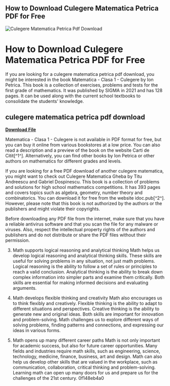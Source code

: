## How to Download Culegere Matematica Petrica PDF for Free

 
![Culegere Matematica Petrica Pdf Download](https://encrypted-tbn0.gstatic.com/images?q=tbn:ANd9GcQMyi08H4djdxEQF4_LSbcyEx7gHlUDFS8XZaTNts_QOb2S4d-cOYZY3_A)

 
# How to Download Culegere Matematica Petrica PDF for Free
 
If you are looking for a culegere matematica petrica pdf download, you might be interested in the book Matematica - Clasa 1 - Culegere by Ion Petrica. This book is a collection of exercises, problems and tests for the first grade of mathematics. It was published by SIGMA in 2021 and has 128 pages. It can be used along with the current school textbooks to consolidate the students' knowledge.
 
## culegere matematica petrica pdf download


[**Download File**](https://www.google.com/url?q=https%3A%2F%2Furllie.com%2F2tKtan&sa=D&sntz=1&usg=AOvVaw1eqp3KL-sgxJDpGTNTAjAW)

 
Matematica - Clasa 1 - Culegere is not available in PDF format for free, but you can buy it online from various bookstores at a low price. You can also read a description and a preview of the book on the website Carti de Citit[^1^]. Alternatively, you can find other books by Ion Petrica or other authors on mathematics for different grades and levels.
 
If you are looking for a free PDF download of another culegere matematica, you might want to check out Culegere Matematica Gheba by Titu Andreescu and Gabriel Dospinescu. This book is a collection of problems and solutions for high school mathematics competitions. It has 393 pages and covers topics such as algebra, geometry, number theory and combinatorics. You can download it for free from the website idoc.pub[^2^]. However, please note that this book is not authorized by the authors or the publishers and might violate their copyrights.
 
Before downloading any PDF file from the internet, make sure that you have a reliable antivirus software and that you scan the file for any malware or viruses. Also, respect the intellectual property rights of the authors and publishers and do not distribute or share the PDF files without their permission.
  
3. Math supports logical reasoning and analytical thinking Math helps us develop logical reasoning and analytical thinking skills. These skills are useful for solving problems in any situation, not just math problems. Logical reasoning is the ability to follow a set of rules or principles to reach a valid conclusion. Analytical thinking is the ability to break down complex information into simpler parts and examine them critically. Both skills are essential for making informed decisions and evaluating arguments.
 
4. Math develops flexible thinking and creativity Math also encourages us to think flexibly and creatively. Flexible thinking is the ability to adapt to different situations and perspectives. Creative thinking is the ability to generate new and original ideas. Both skills are important for innovation and problem-solving. Math challenges us to explore different ways of solving problems, finding patterns and connections, and expressing our ideas in various forms.
 
5. Math opens up many different career paths Math is not only important for academic success, but also for future career opportunities. Many fields and industries require math skills, such as engineering, science, technology, medicine, finance, business, art and design. Math can also help us develop other skills that are valued in the workplace, such as communication, collaboration, critical thinking and problem-solving. Learning math can open up many doors for us and prepare us for the challenges of the 21st century.
 0f148eb4a0
